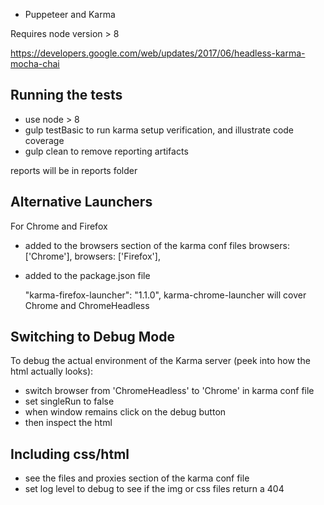 * Puppeteer and Karma

Requires node version > 8


https://developers.google.com/web/updates/2017/06/headless-karma-mocha-chai


## Running the tests

* use node > 8
* gulp testBasic to run karma setup verification, and illustrate code coverage
* gulp clean to remove reporting artifacts

reports will be in reports folder


## Alternative Launchers

For Chrome and Firefox

* added to the browsers section of the karma conf files
    browsers: ['Chrome'],
    browsers: ['Firefox'],

* added to the package.json file

    "karma-firefox-launcher": "1.1.0",
    karma-chrome-launcher will cover Chrome and ChromeHeadless

## Switching to Debug Mode

To debug the actual environment of the Karma server (peek into how the html actually looks):

* switch browser from 'ChromeHeadless' to 'Chrome' in karma conf file
* set singleRun to false
* when window remains click on the debug button
* then inspect the html

## Including css/html

* see the files and proxies section of the karma conf file
* set log level to debug to see if the img or css files return a 404
